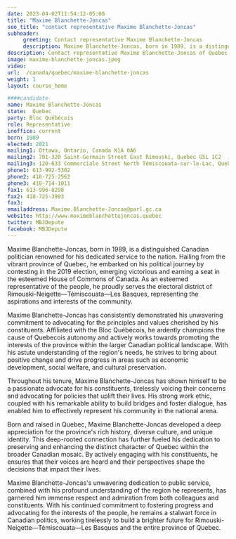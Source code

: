 ```yaml
---
date: 2023-04-02T11:54:12-05:00
title: "Maxime Blanchette-Joncas"
seo_title: "contact representative Maxime Blanchette-Joncas"
subheader:
     greeting: Contact representative Maxime Blanchette-Joncas
     description: Maxime Blanchette-Joncas, born in 1989, is a distinguished Canadian politician renowned for his dedicated service to the nation.
description: Contact representative Maxime Blanchette-Joncas of Quebec. Contact information for Maxime Blanchette-Joncas includes email address, phone number, and mailing address.
image: maxime-blanchette-joncas.jpeg
video:
url:  /canada/quebec/maxime-blanchette-joncas
weight: 1
layout: course_home

####candidate
name: Maxime Blanchette-Joncas
state:	Quebec
party: Bloc Québécois
role: Representative
inoffice: current
born: 1989
elected: 2021
mailing1: Ottawa, Ontario, Canada K1A 0A6
mailing2: 701-320 Saint-Germain Street East Rimouski, Quebec G5L 1C2
mailing3: 120-633 Commerciale Street North Témiscouata-sur-le-Lac, Quebec G0L 1E0
phone1: 613-992-5302
phone2: 418-725-2562
phone3: 418-714-1011
fax1: 613-996-8298
fax2: 418-725-3993
fax3:
emailaddress: Maxime.Blanchette-Joncas@parl.gc.ca
website: http://www.maximeblanchettejoncas.quebec
twitter: MBJDepute
facebook: MBJDepute
---
```


Maxime Blanchette-Joncas, born in 1989, is a distinguished Canadian politician renowned for his dedicated service to the nation. Hailing from the vibrant province of Quebec, he embarked on his political journey by contesting in the 2019 election, emerging victorious and earning a seat in the esteemed House of Commons of Canada. As an esteemed representative of the people, he proudly serves the electoral district of Rimouski-Neigette—Témiscouata—Les Basques, representing the aspirations and interests of the community.

Maxime Blanchette-Joncas has consistently demonstrated his unwavering commitment to advocating for the principles and values cherished by his constituents. Affiliated with the Bloc Québécois, he ardently champions the cause of Quebecois autonomy and actively works towards promoting the interests of the province within the larger Canadian political landscape. With his astute understanding of the region's needs, he strives to bring about positive change and drive progress in areas such as economic development, social welfare, and cultural preservation.

Throughout his tenure, Maxime Blanchette-Joncas has shown himself to be a passionate advocate for his constituents, tirelessly voicing their concerns and advocating for policies that uplift their lives. His strong work ethic, coupled with his remarkable ability to build bridges and foster dialogue, has enabled him to effectively represent his community in the national arena.

Born and raised in Quebec, Maxime Blanchette-Joncas developed a deep appreciation for the province's rich history, diverse culture, and unique identity. This deep-rooted connection has further fueled his dedication to preserving and enhancing the distinct character of Quebec within the broader Canadian mosaic. By actively engaging with his constituents, he ensures that their voices are heard and their perspectives shape the decisions that impact their lives.

Maxime Blanchette-Joncas's unwavering dedication to public service, combined with his profound understanding of the region he represents, has garnered him immense respect and admiration from both colleagues and constituents. With his continued commitment to fostering progress and advocating for the interests of the people, he remains a stalwart force in Canadian politics, working tirelessly to build a brighter future for Rimouski-Neigette—Témiscouata—Les Basques and the entire province of Quebec.
